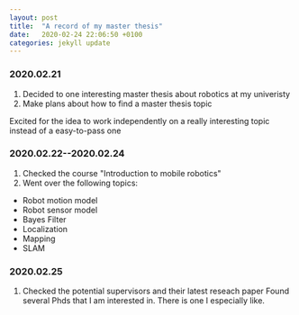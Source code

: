```yaml
---
layout: post
title:  "A record of my master thesis"
date:   2020-02-24 22:06:50 +0100
categories: jekyll update
---
```


### 2020.02.21
1. Decided to one interesting master thesis about robotics at my univeristy
2. Make plans about how to find a master thesis topic

Excited for the idea to work independently on a really interesting topic instead of a easy-to-pass one

### 2020.02.22--2020.02.24
1. Checked the course "Introduction to mobile robotics" 
2. Went over the following topics:
  - Robot motion model
  - Robot sensor model
  - Bayes Filter
  - Localization
  - Mapping 
  - SLAM

### 2020.02.25
1. Checked the potential supervisors and their latest reseach paper 
Found several Phds that I am interested in. There is one I especially like.





